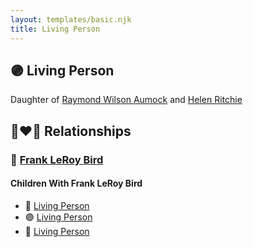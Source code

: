 ```yaml
---
layout: templates/basic.njk
title: Living Person
---
```

## 🟣 Living Person

Daughter of [Raymond Wilson Aumock](/people/1/17962037) and [Helen Ritchie](/people/8/88758866)

## 👩‍❤️‍👨 Relationships

### 🔵 [Frank LeRoy Bird](/people/8/80182252)

#### Children With Frank LeRoy Bird
* 🔵 [Living Person](/people/2/25276319)
* 🟣 [Living Person](/people/3/30955691)
* 🔵 [Living Person](/people/4/49155092)